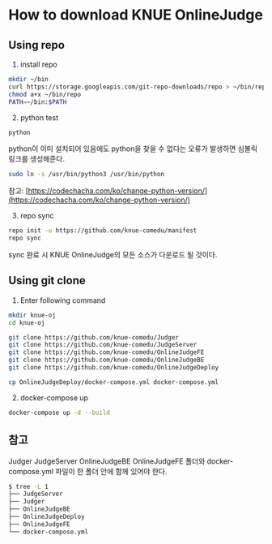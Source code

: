# How to download KNUE OnlineJudge 

## Using repo

1. install repo

```bash
mkdir ~/bin
curl https://storage.googleapis.com/git-repo-downloads/repo > ~/bin/repo
chmod a+x ~/bin/repo
PATH=~/bin:$PATH
```

2. python test

```bash
python
```

python이 이미 설치되어 있음에도 python을 찾을 수 없다는 오류가 발생하면 심볼릭 링크를 생성해준다.

```bash
sudo ln -s /usr/bin/python3 /usr/bin/python
```

참고: [https://codechacha.com/ko/change-python-version/](https://codechacha.com/ko/change-python-version/)

3. repo sync

```bash
repo init -u https://github.com/knue-comedu/manifest
repo sync
```

sync 완료 시 KNUE OnlineJudge의 모든 소스가 다운로드 될 것이다.

## Using git clone

1. Enter following command

```bash
mkdir knue-oj
cd knue-oj

git clone https://github.com/knue-comedu/Judger
git clone https://github.com/knue-comedu/JudgeServer
git clone https://github.com/knue-comedu/OnlineJudgeFE
git clone https://github.com/knue-comedu/OnlineJudgeBE
git clone https://github.com/knue-comedu/OnlineJudgeDeploy

cp OnlineJudgeDeploy/docker-compose.yml docker-compose.yml
```

2. docker-compose up

```bash
docker-compose up -d --build
```

## 참고

Judger JudgeServer OnlineJudgeBE OnlineJudgeFE 폴더와 docker-compose.yml 파일이 한 폴더 안에 함께 있어야 한다.

```bash
$ tree -L 1
├── JudgeServer  
├── Judger  
├── OnlineJudgeBE  
├── OnlineJudgeDeploy  
├── OnlineJudgeFE  
└── docker-compose.yml
```